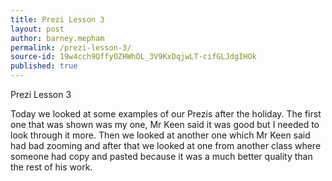 ```yaml
---
title: Prezi Lesson 3
layout: post
author: barney.mepham
permalink: /prezi-lesson-3/
source-id: 19w4cch9QffyOZHWhOL_3V9KxDqjwLT-cifGLJdgIHOk
published: true
---
```

Prezi Lesson 3

Today we looked at some examples of our Prezis after the holiday. The first one that was shown was my one, Mr Keen said it was good but I needed to look through it more. Then we looked at another one which Mr Keen said had bad zooming and after that we looked at one from another class where someone had copy and pasted because it was a much better quality than the rest of his work.

